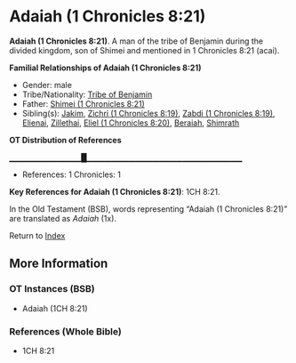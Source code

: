 # Adaiah (1 Chronicles 8:21)
**Adaiah (1 Chronicles 8:21)**. 
A man of the tribe of Benjamin during the divided kingdom, son of Shimei and mentioned in 1 Chronicles 8:21 (acai). 




**Familial Relationships of Adaiah (1 Chronicles 8:21)**


* Gender: male
* Tribe/Nationality: [Tribe of Benjamin](../../../groups/md/acai/Benjamin.md)
* Father: [Shimei (1 Chronicles 8:21)](Shimei.11.md)
* Sibling(s): [Jakim](Jakim.md), [Zichri (1 Chronicles 8:19)](Zichri.2.md), [Zabdi (1 Chronicles 8:19)](Zabdi.2.md), [Elienai](Elienai.md), [Zillethai](Zillethai.md), [Eliel (1 Chronicles 8:20)](Eliel.2.md), [Beraiah](Beraiah.md), [Shimrath](Shimrath.md)


**OT Distribution of References**

▁▁▁▁▁▁▁▁▁▁▁▁█▁▁▁▁▁▁▁▁▁▁▁▁▁▁▁▁▁▁▁▁▁▁▁▁▁▁
* References: 1 Chronicles: 1



**Key References for Adaiah (1 Chronicles 8:21)**: 
1CH 8:21. 


In the Old Testament (BSB), words representing “Adaiah (1 Chronicles 8:21)” are translated as 
*Adaiah* (1x). 




Return to [Index](00-Index.md)

## More Information

### OT Instances (BSB)

* Adaiah (1CH 8:21)



### References (Whole Bible)

* 1CH 8:21



